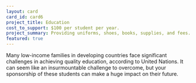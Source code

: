```yaml
---
layout: card
card_id: card6
project_title: Education
cost_to_support: $100 per student per year.
project_summary: Providing uniforms, shoes, books, supplies, and fees.
featured: true
---
```

<p>Many low-income families in developing countries face significant challenges in achieving quality education, according to United Nations. It can seem like an insurmountable challenge to overcome, but your sponsorship of these students can make a huge impact on their future.</p>
